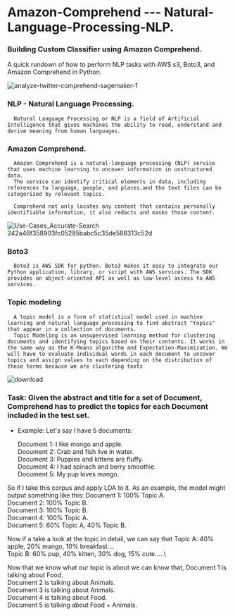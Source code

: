 # Amazon-Comprehend --- Natural-Language-Processing-NLP.

### Building Custom Classifier using Amazon Comprehend.
   A quick rundown of how to perform NLP tasks with AWS s3, Boto3, and Amazon Comprehend in Python.


![analyze-twitter-comprehend-sagemaker-1](https://user-images.githubusercontent.com/58945964/132104618-a502117c-0f5c-43a0-b9c9-51f8e7151e7b.gif)


### NLP - Natural Language Processing.

      Natural Language Processing or NLP is a field of Artificial Intelligence that gives machines the ability to read, understand and derive meaning from human languages.



### Amazon Comprehend.

      Amazon Comprehend is a natural-language processing (NLP) service that uses machine learning to uncover information in unstructured data. 
      The service can identify critical elements in data, including references to language, people, and places,and the text files can be categorized by relevant topics. 

      Comprehend not only locates any content that contains personally identifiable information, it also redacts and masks those content.

![Use-Cases_Accurate-Search 242a46f358903fc05285babc5c35de588313c52d](https://user-images.githubusercontent.com/58945964/132104825-fbe4573c-4984-41fd-8c93-1123bf8f203a.png)


### Boto3

      Boto3 is AWS SDK for python. Boto3 makes it easy to integrate our Python application, library, or script with AWS services. The SDK provides an object-oriented API as well as low-level access to AWS services.


### Topic modeling
      A topic model is a form of statistical model used in machine learning and natural language processing to find abstract "topics" that appear in a collection of documents.
      Topic Modeling is an unsupervised learning method for clustering documents and identifying topics based on their contents. It works in the same way as the K-Means algorithm and Expectation-Maximization. We will have to evaluate individual words in each document to uncover topics and assign values to each depending on the distribution of these terms because we are clustering texts

![download](https://user-images.githubusercontent.com/58945964/132104713-661db5cc-1334-4d0a-95e0-535d893e1ba9.png)



### Task: Given the abstract and title for a set of Document, Comprehend has to predict the topics for each Document included in the test set.

  * Example:
    Let's say I have 5 documents:
    
    Document 1: I like mongo and apple.\
    Document 2: Crab and fish live in water.\
    Document 3: Puppies and kittens are fluffy.\
    Document 4: I had spinach and berry smoothie.\
    Document 5: My pup loves mango.
    
So if I take this corpus and apply LDA to it. As an example, the model might output something like this:
      Document 1: 100% Topic A.\
      Document 2: 100% Topic B.\
      Document 3: 100% Topic B.\
      Document 4: 100% Topic A.\
      Document 5: 60% Topic A, 40% Topic B.
      
Now if a take a look at the topic in detail, we can say that
      Topic A: 40% apple, 20% mango, 10% breakfast....\
      Topic B: 60% pup, 40% kitten, 30% dog, 15% cute.....\


Now that we know what our topic is about we can know that,
      Document 1 is talking about Food.\
      Document 2 is talking about Animals.\
      Document 3 is talking about Animals.\
      Document 4 is talking about Food.\
      Document 5 is talking about Food + Animals.
































